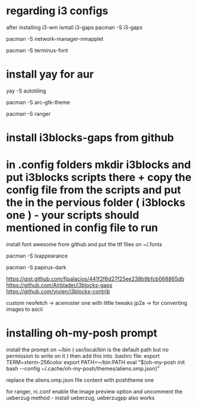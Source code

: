# regarding i3 configs

after installing  i3-wm isntall i3-gaps
pacman -S i3-gaps

pacman -S network-manager-nmapplet

pacman -S terminus-font

# install yay for aur 

yay -S autotiling

pacman -S arc-gtk-theme

pacman -S ranger

# install i3blocks-gaps from github

# in .config folders mkdir i3blocks and put i3blocks scripts there + copy the config file from the scripts and put the in the pervious folder ( i3blocks one ) - your scripts should mentioned in config file to run

install font awesome from github and put the ttf files on ~/.fonts 

pacman -S lxappearance

pacman -S papirus-dark

https://gist.github.com/fjpalacios/441f2f6d27f25ee238b9bfcb068865db
https://github.com/Airblader/i3blocks-gaps
https://github.com/vivien/i3blocks-contrib

custom neofetch -> acenoster one with little tweaks
jp2a -> for converting images to ascii

# installing oh-my-posh prompt

install the prompt on ~/bin ( usr/local/bin is the default path but no permission to write on it )
then add this into .bashrc file: 
export TERM=xterm-256color
export PATH=~/bin:PATH
eval "$(oh-my-posh init bash --config ~/.cache/oh-my-posh/themes/aliens.omp.json)"

replace the aliens.omp.json file content with poshtheme one

for ranger, rc.conf enable the image preview option and uncomment the ueberzug method - install ueberzug, ueberzugpp also works
